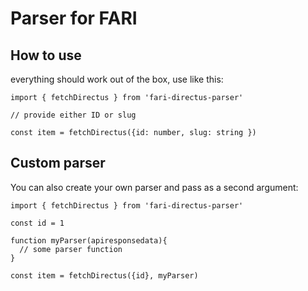 # Parser for FARI

## How to use

everything should work out of the box, use like this:

```
import { fetchDirectus } from 'fari-directus-parser'

// provide either ID or slug

const item = fetchDirectus({id: number, slug: string })
```

## Custom parser

You can also create your own parser and pass as a second argument:


```
import { fetchDirectus } from 'fari-directus-parser'

const id = 1

function myParser(apiresponsedata){
  // some parser function
}

const item = fetchDirectus({id}, myParser)
```

